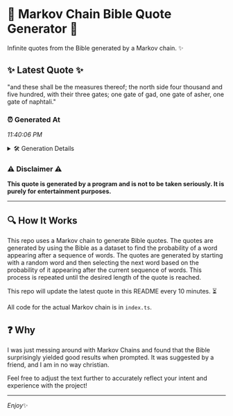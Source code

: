 # 📖 Markov Chain Bible Quote Generator 📖

Infinite quotes from the Bible generated by a Markov chain. ✨

## ✨ Latest Quote ✨
"and these shall be the measures thereof; the north side four thousand and five hundred, with their three gates; one gate of gad, one gate of asher, one gate of naphtali."

### ⏰ Generated At
*11:40:06 PM*

<details>
    <summary>🛠️ Generation Details</summary>
    <p>
        <strong>🌱 Seed:</strong> and<br>
        <strong>🔄 Iterations:</strong> 30<br>
        <strong>📜 Context History:</strong><br>[ and ]: these<br>[ and, these ]: shall<br>[ and, these, shall ]: be<br>[ and, these, shall, be ]: the<br>[ and, these, shall, be, the ]: measures<br>[ and, these, shall, be, the, measures ]: thereof;<br>[ these, shall, be, the, measures, thereof; ]: the<br>[ shall, be, the, measures, thereof;, the ]: north<br>[ be, the, measures, thereof;, the, north ]: side<br>[ the, measures, thereof;, the, north, side ]: four<br>[ measures, thereof;, the, north, side, four ]: thousand<br>[ thereof;, the, north, side, four, thousand ]: and<br>[ the, north, side, four, thousand, and ]: five<br>[ north, side, four, thousand, and, five ]: hundred,<br>[ side, four, thousand, and, five, hundred, ]: with<br>[ four, thousand, and, five, hundred,, with ]: their<br>[ thousand, and, five, hundred,, with, their ]: three<br>[ and, five, hundred,, with, their, three ]: gates;<br>[ five, hundred,, with, their, three, gates; ]: one<br>[ hundred,, with, their, three, gates;, one ]: gate<br>[ with, their, three, gates;, one, gate ]: of<br>[ their, three, gates;, one, gate, of ]: gad,<br>[ three, gates;, one, gate, of, gad, ]: one<br>[ gates;, one, gate, of, gad,, one ]: gate<br>[ one, gate, of, gad,, one, gate ]: of<br>[ gate, of, gad,, one, gate, of ]: asher,<br>[ of, gad,, one, gate, of, asher, ]: one<br>[ gad,, one, gate, of, asher,, one ]: gate<br>[ one, gate, of, asher,, one, gate ]: of<br>[ gate, of, asher,, one, gate, of ]: naphtali.<br>
    </p>
</details>

### ⚠️ Disclaimer ⚠️
**This quote is generated by a program and is not to be taken seriously. It is purely for entertainment purposes.**

---

## 🔍 How It Works

This repo uses a Markov chain to generate Bible quotes. The quotes are generated by using the Bible as a dataset to find the probability of a word appearing after a sequence of words. The quotes are generated by starting with a random word and then selecting the next word based on the probability of it appearing after the current sequence of words. This process is repeated until the desired length of the quote is reached.

This repo will update the latest quote in this README every 10 minutes. ⏳

All code for the actual Markov chain is in `index.ts`.

## ❓ Why

I was just messing around with Markov Chains and found that the Bible surprisingly yielded good results when prompted. 
It was suggested by a friend, and I am in no way christian.

Feel free to adjust the text further to accurately reflect your intent and experience with the project!

---

*Enjoy*✨
